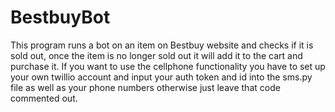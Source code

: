 # BestbuyBot
This program runs a bot on an item on Bestbuy website and checks if it is sold out, once the item is no longer sold out it will add it to the cart and purchase it.
If you want to use the cellphone functionality you have to set up your own twillio account and input your auth token and id into the sms.py file as well as your phone numbers otherwise just leave that code commented out.
